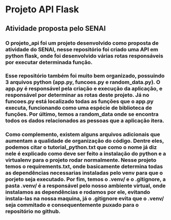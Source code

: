 # Projeto API Flask
## Atividade proposta pelo SENAI

### O projeto_api foi um projeto desenvolvido como proposta de atividade do SENAI, nesse repositório foi criado uma API em python flask, onde foi desenvolvido várias rotas responsáveis por executar determinada função.

### Esse repositório também foi muito bem organizado, possuindo 3 arquivos python (app.py, funcoes.py e random_data.py). O app.py é responsável pela criação e execução da aplicação, e responsável por determinar as rotas deste projeto. Já no funcoes.py está localizado todas as funções que o app.py executa, funcionando como uma espécie de biblioteca de funções. Por último, temos a random_data onde se encontra todos os dados relacionados as pessoas que a aplicação itera.

### Como complemento, existem alguns arquivos adicionais que aumentam a qualidade de organização do código. Dentre eles, podemos citar o tutorial_python.txt que como o nome já diz nele é explicado como deve ser feito a instalação do python e a virtualenv para o projeto rodar normalmente. Nesse projeto temos o requirements.txt, onde basicamente determina todas as dependências necessarias instaladas pelo venv para que o porjeto seja executado. Por fim, temos o .venv/ e o .gitignore, a pasta .venv/ é a responsável pelo nosso ambiente virtual, onde instalamos as dependências e rodamos por ele, evitando instala-las na nossa maquina, já o .gitignore evita que o .venv/ seja commitado e consequentemente puxado para o repositório no github.